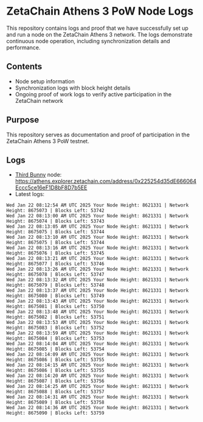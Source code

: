 # ZetaChain Athens 3 PoW Node Logs
This repository contains logs and proof that we have successfully set up and run a node on the ZetaChain Athens 3 network. The logs demonstrate continuous node operation, including synchronization details and performance.

## Contents
- Node setup information
- Synchronization logs with block height details
- Ongoing proof of work logs to verify active participation in the ZetaChain network

## Purpose
This repository serves as documentation and proof of participation in the ZetaChain Athens 3 PoW testnet.

## Logs

- [Third Bunny](https://thirdbunny.xyz/) node: https://athens.explorer.zetachain.com/address/0x225254d35dE666064Eccc5ce16eF1D8bF8D7b5EE
- Latest logs:
```
Wed Jan 22 08:12:54 AM UTC 2025 Your Node Height: 8621331 | Network Height: 8675073 | Blocks Left: 53742
Wed Jan 22 08:13:00 AM UTC 2025 Your Node Height: 8621331 | Network Height: 8675074 | Blocks Left: 53743
Wed Jan 22 08:13:05 AM UTC 2025 Your Node Height: 8621331 | Network Height: 8675075 | Blocks Left: 53744
Wed Jan 22 08:13:10 AM UTC 2025 Your Node Height: 8621331 | Network Height: 8675075 | Blocks Left: 53744
Wed Jan 22 08:13:16 AM UTC 2025 Your Node Height: 8621331 | Network Height: 8675076 | Blocks Left: 53745
Wed Jan 22 08:13:21 AM UTC 2025 Your Node Height: 8621331 | Network Height: 8675077 | Blocks Left: 53746
Wed Jan 22 08:13:26 AM UTC 2025 Your Node Height: 8621331 | Network Height: 8675078 | Blocks Left: 53747
Wed Jan 22 08:13:32 AM UTC 2025 Your Node Height: 8621331 | Network Height: 8675079 | Blocks Left: 53748
Wed Jan 22 08:13:37 AM UTC 2025 Your Node Height: 8621331 | Network Height: 8675080 | Blocks Left: 53749
Wed Jan 22 08:13:43 AM UTC 2025 Your Node Height: 8621331 | Network Height: 8675081 | Blocks Left: 53750
Wed Jan 22 08:13:48 AM UTC 2025 Your Node Height: 8621331 | Network Height: 8675082 | Blocks Left: 53751
Wed Jan 22 08:13:53 AM UTC 2025 Your Node Height: 8621331 | Network Height: 8675083 | Blocks Left: 53752
Wed Jan 22 08:13:59 AM UTC 2025 Your Node Height: 8621331 | Network Height: 8675084 | Blocks Left: 53753
Wed Jan 22 08:14:04 AM UTC 2025 Your Node Height: 8621331 | Network Height: 8675085 | Blocks Left: 53754
Wed Jan 22 08:14:09 AM UTC 2025 Your Node Height: 8621331 | Network Height: 8675086 | Blocks Left: 53755
Wed Jan 22 08:14:15 AM UTC 2025 Your Node Height: 8621331 | Network Height: 8675086 | Blocks Left: 53755
Wed Jan 22 08:14:20 AM UTC 2025 Your Node Height: 8621331 | Network Height: 8675087 | Blocks Left: 53756
Wed Jan 22 08:14:25 AM UTC 2025 Your Node Height: 8621331 | Network Height: 8675088 | Blocks Left: 53757
Wed Jan 22 08:14:31 AM UTC 2025 Your Node Height: 8621331 | Network Height: 8675089 | Blocks Left: 53758
Wed Jan 22 08:14:36 AM UTC 2025 Your Node Height: 8621331 | Network Height: 8675090 | Blocks Left: 53759
```
